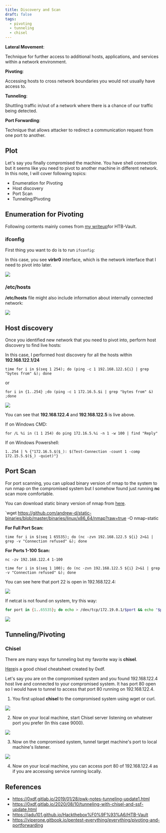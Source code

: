```yaml
---
title: Discovery and Scan
draft: false
tags:
  - pivoting
  - tunneling
  - chisel
---
```


**Lateral Movement**:

Technique for further access to additional hosts, applications, and services within a network environment. 

**Pivoting**:

Accessing hosts to cross network boundaries you would not usually have access to. 

**Tunneling**:

Shuttling traffic in/out of a network where there is a chance of our traffic being detected. 


**Port Forwarding**: 

Technique that allows attacker to redirect a communication request from one port to another. 




## Plot

Let's say you finally compromised the machine. You have shell connection but it seems like you need to pivot to another machine in different network. In this note, I will cover following topics:

- Enumeration for Pivoting
- Host discovery
- Port Scan
- Tunneling/Pivoting

## Enumeration for Pivoting
Following contents mainly comes from [my writeup](https://jadu101.github.io/Hackthebox%F0%9F%93%A6/HTB-Vault#pivoting-daveubuntu-to-davedns)for HTB-Vault.

### ifconfig
First thing you want to do is to run `ifconfig`:

In this case, you see **virbr0** interface, which is the network interface that I need to pivot into later. 

![](https://i.imgur.com/Vf9Xv28.png)

### /etc/hosts
**/etc/hosts** file might also include information about internally connected network:

![](https://i.imgur.com/80R0Y3G.png)


## Host discovery

Once you identified new network that you need to pivot into, perform host discovery to find live hosts:

In this case, I performed host discovery for all the hosts within **192.168.122.1/24**

`time for i in $(seq 1 254); do (ping -c 1 192.168.122.${i} | grep "bytes from" &); done`

or 

`for i in {1..254} ;do (ping -c 1 172.16.5.$i | grep "bytes from" &) ;done`


![](https://i.imgur.com/rYmyDm5.png)

You can see that **192.168.122.4** and **192.168.122.5** is live above.


If on Windows CMD:

`for /L %i in (1 1 254) do ping 172.16.5.%i -n 1 -w 100 | find "Reply"`

If on Windows Powershell:

`1..254 | % {"172.16.5.$($_): $(Test-Connection -count 1 -comp 172.15.5.$($_) -quiet)"}`

## Port Scan
For port scanning, you can upload binary version of nmap to the system to run nmap on the compromised system but I somehow found just running **nc** scan more comfortable.

You can download static binary version of nmap from [here](https://github.com/andrew-d/static-binaries/blob/master/binaries/linux/x86_64/nmap).

`wget https://github.com/andrew-d/static-binaries/blob/master/binaries/linux/x86_64/nmap?raw=true -O nmap-static

**For Full Port Scan:**

`time for i in $(seq 1 65535); do (nc -zvn 192.168.122.5 ${i} 2>&1 | grep -v "Connection refused" &); done`

**For Ports 1-100 Scan:**

`nc -zv 192.168.122.4 1-100`

`time for i in $(seq 1 100); do (nc -zvn 192.168.122.5 ${i} 2>&1 | grep -v "Connection refused" &); done`

You can see here that port 22 is open in 192.168.122.4:

![](https://i.imgur.com/hth0q73.png)

If netcat is not found on system, try this way:


```bash
for port in {1..65535}; do echo > /dev/tcp/172.19.0.1/$port && echo "$port open"; done 2>/dev/null           
```

![](https://i.imgur.com/fiQtWb0.png)


## Tunneling/Pivoting
### Chisel
There are many ways for tunneling but my favorite way is **chisel**.

[Here](https://0xdf.gitlab.io/2020/08/10/tunneling-with-chisel-and-ssf-update.html)is a good chisel cheatsheet created by 0xdf. 

Let's say you are on the compromised system and you found 192.168.122.4 host live and connected to your compromised system. It has port 80 open so I would have to tunnel to access that port 80 running on 192.168.122.4.

1. You first upload **chisel** to the compromised system using wget or curl.

![](https://i.imgur.com/bw7gY2r.png)

2. Now on your local machine, start Chisel server listening on whatever port you prefer (In this case 9000).

![](https://i.imgur.com/8uPSoY6.png)

3. Now on the compromised system, tunnel target machine's port to local machine's listener.

![](https://i.imgur.com/cOCJDW7.png)

4. Now on your local machine, you can access port 80 of 192.168.122.4 as if you are accessing service running locally. 

## References
- https://0xdf.gitlab.io/2019/01/28/pwk-notes-tunneling-update1.html
- https://0xdf.gitlab.io/2020/08/10/tunneling-with-chisel-and-ssf-update.html
- https://jadu101.github.io/Hackthebox%F0%9F%93%A6/HTB-Vault
- https://viperone.gitbook.io/pentest-everything/everything/pivoting-and-portforwarding